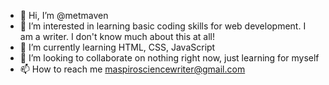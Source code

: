 - 👋 Hi, I’m @metmaven
- 👀 I’m interested in learning basic coding skills for web development. I am a writer. I don't know much about this at all!
- 🌱 I’m currently learning HTML, CSS, JavaScript
- 💞️ I’m looking to collaborate on nothing right now, just learning for myself
- 📫 How to reach me maspirosciencewriter@gmail.com

<!---
metmaven/metmaven is a ✨ special ✨ repository because its `README.md` (this file) appears on your GitHub profile.
You can click the Preview link to take a look at your changes.
--->
